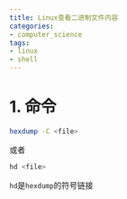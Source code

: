 ```yaml
---
title: Linux查看二进制文件内容
categories:
- computer_science
tags:
- linux
- shell
---
```


# 1. 命令

```bash
hexdump -C <file>
```

或者

```bash
hd <file>
```

`hd`是`hexdump`的符号链接
